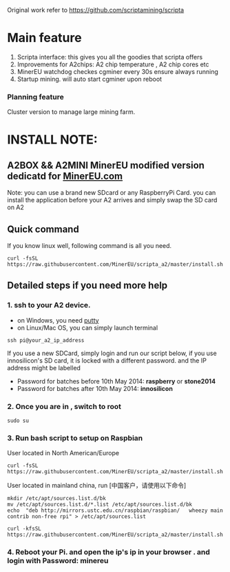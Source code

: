 Original work refer to https://github.com/scriptamining/scripta

# Main feature
 1. Scripta interface: this gives you all the goodies that scripta offers
 2. Improvements for A2chips: A2 chip temperature , A2 chip cores etc
 3. MinerEU watchdog checkes cgminer every 30s ensure always running
 4. Startup mining. will auto start cgminer upon reboot

### Planning feature
Cluster version to manage large mining farm.
 

# INSTALL NOTE:
## A2BOX && A2MINI  MinerEU modified version dedicatd for [MinerEU.com](https://MinerEU.com) 

Note: you can use a brand new SDcard or any RaspberryPi Card. you can install the application before your A2 arrives and simply swap the SD card on A2 

## Quick command 

If you know linux well, following command is all you need.
```
curl -fsSL https://raw.githubusercontent.com/MinerEU/scripta_a2/master/install.sh|bash
```

## Detailed steps if you need more help
### 1. ssh to your A2 device.
  * on Windows, you need [putty](http://www.chiark.greenend.org.uk/~sgtatham/putty/)
  * on Linux/Mac OS, you can simply launch terminal
```
ssh pi@your_a2_ip_address
```
  If you use a new SDCard, simply login and run our script below, if you use innosilicon's SD card, it is locked with a different password. and the IP address might be labelled 
  * Password for batches before 10th May 2014: **raspberry** or **stone2014**
  * Password for batches after 10th May 2014: **innosilicon**

### 2. Once you are in , switch to root
```
sudo su
```

### 3. Run bash script to setup on Raspbian
   User located in North American/Europe
```
curl -fsSL https://raw.githubusercontent.com/MinerEU/scripta_a2/master/install.sh|bash
```


   User located in mainland china, run [中国客户，请使用以下命令]
```
mkdir /etc/apt/sources.list.d/bk
mv /etc/apt/sources.list.d/*.list /etc/apt/sources.list.d/bk
echo  "deb http://mirrors.ustc.edu.cn/raspbian/raspbian/   wheezy main contrib non-free rpi" > /etc/apt/sources.list

curl -kfsSL https://raw.githubusercontent.com/MinerEU/scripta_a2/master/install.sh|bash
```
### 4. Reboot your Pi. and open the ip's ip in your browser . and login with Password: minereu
